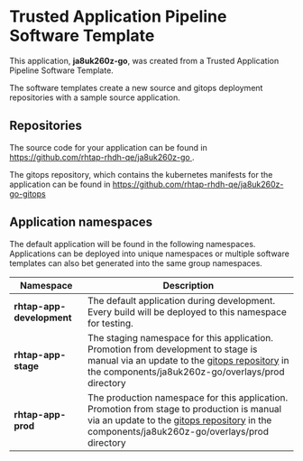 # Trusted Application Pipeline Software Template

This application, **ja8uk260z-go**, was created from a Trusted Application Pipeline Software Template.

The software templates create a new source and gitops deployment repositories with a sample source application. 

## Repositories

The source code for your application can be found in [https://github.com/rhtap-rhdh-qe/ja8uk260z-go ](https://github.com/rhtap-rhdh-qe/ja8uk260z-go ).
 
The gitops repository, which contains the kubernetes manifests for the application can be found in 
[https://github.com/rhtap-rhdh-qe/ja8uk260z-go-gitops ](https://github.com/rhtap-rhdh-qe/ja8uk260z-go-gitops ) 

## Application namespaces 

The default application will be found in the following namespaces. Applications can be deployed into unique namespaces or multiple software templates can also bet generated into the same group namespaces.  

|  Namespace   |  Description   |  
| -------- | -------- |   
| **rhtap-app-development** | The default application during development. Every build will be deployed to this namespace for testing. | 
| **rhtap-app-stage** | The staging namespace for this application. Promotion from development to stage is manual via an update to the [gitops repository](https://github.com/rhtap-rhdh-qe/ja8uk260z-go-gitops ) in the components/ja8uk260z-go/overlays/prod directory |  
| **rhtap-app-prod** | The production namespace for this application. Promotion from stage to production is manual via an update to the [gitops repository](https://github.com/rhtap-rhdh-qe/ja8uk260z-go-gitops ) in the components/ja8uk260z-go/overlays/prod directory | 